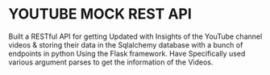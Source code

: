 # YOUTUBE MOCK REST API
 
Built a RESTful API for getting Updated with Insights of the YouTube channel videos & storing their data in the Sqlalchemy database with a bunch of endpoints in python Using the Flask framework. Have Specifically used various  argument parses to get the information of the Videos.

